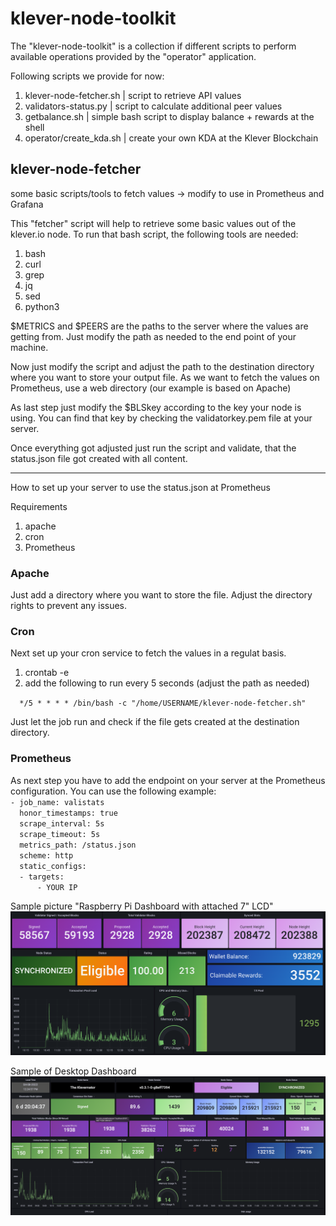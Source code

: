 # klever-node-toolkit
The "klever-node-toolkit" is a collection if different scripts to perform available
operations provided by the "operator" application.

Following scripts we provide for now:
1. klever-node-fetcher.sh | script to retrieve API values
2. validators-status.py | script to calculate additional peer values
3. getbalance.sh | simple bash script to display balance + rewards at the shell
4. operator/create_kda.sh | create your own KDA at the Klever Blockchain


## klever-node-fetcher
some basic scripts/tools to fetch values -> modify to use in Prometheus and Grafana

This "fetcher" script will help to retrieve some basic values out of the klever.io node.
To run that bash script, the following tools are needed:
1. bash
2. curl
3. grep
4. jq
5. sed
6. python3

$METRICS and $PEERS are the paths to the server where the values are getting from.
Just modify the path as needed to the end point of your machine.

Now just modify the script and adjust the path to the destination directory where
you want to store your output file.
As we want to fetch the values on Prometheus, use a web directory (our example is
based on Apache)

As last step just modify the $BLSkey according to the key your node is using.
You can find that key by checking the validatorkey.pem file at your server.

Once everything got adjusted just run the script and validate, that the status.json
file got created with all content.

______________________________________________________________________________
How to set up your server to use the status.json at Prometheus

Requirements
1. apache
2. cron
3. Prometheus

### Apache
Just add a directory where you want to store the file. Adjust the directory rights
to prevent any issues.

### Cron
Next set up your cron service to fetch the values in a regulat basis.
1. crontab -e
2. add the following to run every 5 seconds (adjust the path as needed)
 
`  */5 * * * * /bin/bash -c "/home/USERNAME/klever-node-fetcher.sh"`

Just let the job run and check if the file gets created at the destination directory.

### Prometheus
As next step you have to add the endpoint on your server at the Prometheus configuration.
You can use the following example:<br />
`- job_name: valistats`<br />
`  honor_timestamps: true`<br />
`  scrape_interval: 5s`<br />
`  scrape_timeout: 5s`<br />
`  metrics_path: /status.json`<br />
`  scheme: http`<br />
`  static_configs:`<br />
`  - targets:`<br />
`      - YOUR IP`

Sample picture "Raspberry Pi Dashboard with attached 7" LCD"<br />
![](/images/RasPi-Dashboard.png)

Sample of Desktop Dashboard
![](/images/Klever-Dash1.png)

